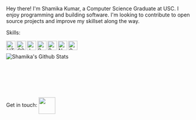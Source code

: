 Hey there! I'm Shamika Kumar, a Computer Science Graduate at USC. I enjoy programming and building software. I'm looking to contribute to open source projects and improve my skillset along the way.

Skills:

<img align="left" alt="HTML" height="25" src="https://cdn.iconscout.com/icon/free/png-256/html-2752158-2284975.png"/>
<img align="left" alt="CSS" height="25" src="https://cdn.iconscout.com/icon/free/png-128/css-131-722685.png"/>
<img align="left" alt="Javascript" height="25" src="https://cdn.iconscout.com/icon/free/png-128/javascript-2038874-1720087.png"/>
<img align="left" alt="Bootstrap" height="25" src="https://cdn.iconscout.com/icon/free/png-128/bootstrap-226077.png"/>
<img align="left" alt="React.js" height="25" src="https://cdn.iconscout.com/icon/free/png-128/react-3-1175109.png"/>
<img align="left" alt="Node.js" height="25" src="https://cdn.iconscout.com/icon/free/png-128/node-js-1174925.png"/>
<img align="left" alt="Oracle Cloud" height="25" src="https://icon2.cleanpng.com/20180417/ikw/kisspng-cloud-computing-oracle-database-oracle-cloud-oracl-cloud-computing-5ad641f4bf3e40.5830373415239910287833.jpg"/>

<br />
<br />
<img align="left" alt="Shamika's Github Stats" src="https://github-readme-stats.vercel.app/api?username=shamikakumar&hide=stars,issues&show_icons=true" />
<br />
<br />
<br />
<br />
<br />
<br />
<br />
Get in touch:
<a href="https://www.linkedin.com/in/shamikakumar"> <img width="45px" align="center" src="https://cdn.iconscout.com/icon/free/png-256/linkedin-47-189764.png"> </a>
